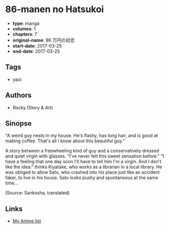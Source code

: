 # 86-manen no Hatsukoi

-   **type**: manga
-   **volumes**: 1
-   **chapters**: 7
-   **original-name**: 86 万円の初恋
-   **start-date**: 2017-03-25
-   **end-date**: 2017-03-25

## Tags

-   yaoi

## Authors

-   Rocky (Story & Art)

## Sinopse

"A weird guy nests in my house. He's flashy, has long hair, and is good at making coffee. That's all I know about this beautiful guy."

A story between a freewheeling kind of guy and a conservatively dressed and quiet virgin with glasses. "I've never felt this sweet sensation before." "I have a feeling that one day soon I'll have to tell him I'm a virgin. And I don't like the idea." thinks Kiyatake, who works as a librarian in a local library. He was obliged to allow Sato, who crashed into his place just like an accident faker, to live in his house. Sato looks pushy and spontaneous at the same time...

(Source: Sankosha, translated)

## Links

-   [My Anime list](https://myanimelist.net/manga/128985/86-manen_no_Hatsukoi)
